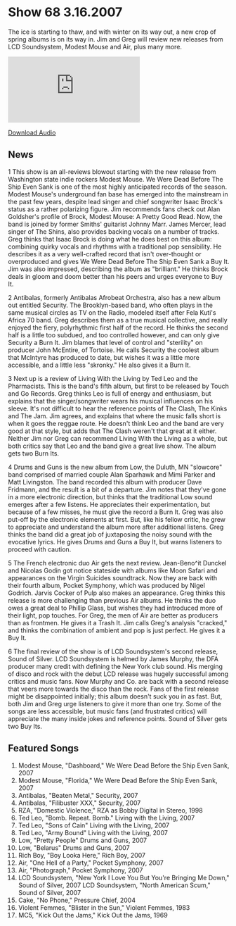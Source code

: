 # Show 68 3.16.2007
The ice is starting to thaw, and with winter on its way out, a new crop of spring albums is on its way in. Jim and Greg will review new releases from LCD Soundsystem, Modest Mouse and Air, plus many more.

![main image](http://www.soundopinions.org/main%20image/x.php)

[Download Audio](http://audio.soundopinions.org/streams/2007/03/so_20070316.m3u)

## News
1 This show is an all-reviews blowout starting with the new release from Washington state indie rockers Modest Mouse. We Were Dead Before The Ship Even Sank is one of the most highly anticipated records of the season. Modest Mouse's underground fan base has emerged into the mainstream in the past few years, despite lead singer and chief songwriter Isaac Brock's status as a rather polarizing figure. Jim recommends fans check out Alan Goldsher's profile of Brock, Modest Mouse: A Pretty Good Read. Now, the band is joined by former Smiths' guitarist Johnny Marr. James Mercer, lead singer of The Shins, also provides backing vocals on a number of tracks. Greg thinks that Isaac Brock is doing what he does best on this album: combining quirky vocals and rhythms with a traditional pop sensibility. He describes it as a very well-crafted record that isn't over-thought or overproduced and gives We Were Dead Before The Ship Even Sank a Buy It. Jim was also impressed, describing the album as "brilliant." He thinks Brock deals in gloom and doom better than his peers and urges everyone to Buy It.

2 Antibalas, formerly Antibalas Afrobeat Orchestra, also has a new album out entitled Security. The Brooklyn-based band, who often plays in the same musical circles as TV on the Radio, modeled itself after Fela Kuti's Africa 70 band. Greg describes them as a true musical collective, and really enjoyed the fiery, polyrhythmic first half of the record. He thinks the second half is a little too subdued, and too controlled however, and can only give Security a Burn It. Jim blames that level of control and "sterility" on producer John McEntire, of Tortoise. He calls Security the coolest album that McIntyre has produced to date, but wishes it was a little more accessible, and a little less "skronky." He also gives it a Burn It.

3 Next up is a review of Living With the Living by Ted Leo and the Pharmacists. This is the band's fifth album, but first to be released by Touch and Go Records. Greg thinks Leo is full of energy and enthusiasm, but explains that the singer/songwriter wears his musical influences on his sleeve. It's not difficult to hear the reference points of The Clash, The Kinks and The Jam. Jim agrees, and explains that where the music falls short is when it goes the reggae route. He doesn't think Leo and the band are very good at that style, but adds that The Clash weren't that great at it either. Neither Jim nor Greg can recommend Living With the Living as a whole, but both critics say that Leo and the band give a great live show. The album gets two Burn Its.

4 Drums and Guns is the new album from Low, the Duluth, MN "slowcore" band comprised of married couple Alan Sparhawk and Mimi Parker and Matt Livingston. The band recorded this album with producer Dave Fridmann, and the result is a bit of a departure. Jim notes that they've gone in a more electronic direction, but thinks that the traditional Low sound emerges after a few listens. He appreciates their experimentation, but because of a few misses, he must give the record a Burn It. Greg was also put-off by the electronic elements at first. But, like his fellow critic, he grew to appreciate and understand the album more after additional listens. Greg thinks the band did a great job of juxtaposing the noisy sound with the evocative lyrics. He gives Drums and Guns a Buy It, but warns listeners to proceed with caution.

5 The French electronic duo Air gets the next review. Jean-Beno^it Dunckel and Nicolas Godin got notice stateside with albums like Moon Safari and appearances on the Virgin Suicides soundtrack. Now they are back with their fourth album, Pocket Symphony, which was produced by Nigel Godrich. Jarvis Cocker of Pulp also makes an appearance. Greg thinks this release is more challenging than previous Air albums. He thinks the duo owes a great deal to Phillip Glass, but wishes they had introduced more of their light, pop touches. For Greg, the men of Air are better as producers than as frontmen. He gives it a Trash It. Jim calls Greg's analysis "cracked," and thinks the combination of ambient and pop is just perfect. He gives it a Buy It.

6 The final review of the show is of LCD Soundsystem's second release, Sound of Silver. LCD Soundsystem is helmed by James Murphy, the DFA producer many credit with defining the New York club sound. His merging of disco and rock with the debut LCD release was hugely successful among critics and music fans. Now Murphy and Co. are back with a second release that veers more towards the disco than the rock. Fans of the first release might be disappointed initially; this album doesn't suck you in as fast. But, both Jim and Greg urge listeners to give it more than one try. Some of the songs are less accessible, but music fans (and frustrated critics) will appreciate the many inside jokes and reference points. Sound of Silver gets two Buy Its.



## Featured Songs
1. Modest Mouse, "Dashboard," We Were Dead Before the Ship Even Sank, 2007
2. Modest Mouse, "Florida," We Were Dead Before the Ship Even Sank, 2007
3. Antibalas, "Beaten Metal," Security, 2007
4. Antibalas, "Filibuster XXX," Security, 2007
5. RZA, "Domestic Violence," RZA as Bobby Digital in Stereo, 1998
6. Ted Leo, "Bomb. Repeat. Bomb." Living with the Living, 2007
7. Ted Leo, "Sons of Cain" Living with the Living, 2007
8. Ted Leo, "Army Bound" Living with the Living, 2007
9. Low, "Pretty People" Drums and Guns, 2007
10. Low, "Belarus" Drums and Guns, 2007
11. Rich Boy, "Boy Looka Here," Rich Boy, 2007
12. Air, "One Hell of a Party," Pocket Symphony, 2007
13. Air, "Photograph," Pocket Symphony, 2007
14. LCD Soundsystem, "New York I Love You But You're Bringing Me Down," Sound of Silver, 2007 LCD Soundsystem, "North American Scum," Sound of Silver, 2007
15. Cake, "No Phone," Pressure Chief, 2004
16. Violent Femmes, "Blister in the Sun," Violent Femmes, 1983
17. MC5, "Kick Out the Jams," Kick Out the Jams, 1969
